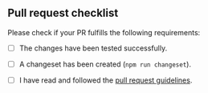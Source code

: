 ## Pull request checklist

Please check if your PR fulfills the following requirements:

- [ ] The changes have been tested successfully.
- [ ] A changeset has been created (`npm run changeset`).
- [ ] I have read and followed the [pull request guidelines](https://capgo.app/contributing/).

